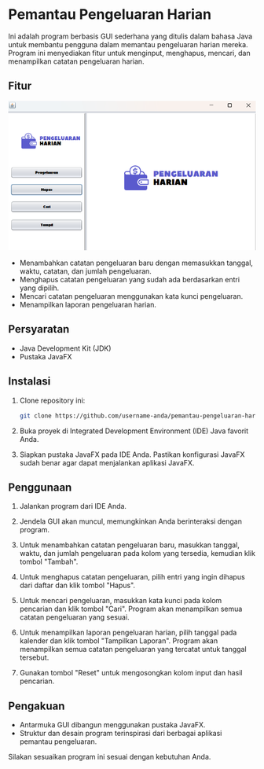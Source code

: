# Pemantau Pengeluaran Harian

Ini adalah program berbasis GUI sederhana yang ditulis dalam bahasa Java untuk membantu pengguna dalam memantau pengeluaran harian mereka. Program ini menyediakan fitur untuk menginput, menghapus, mencari, dan menampilkan catatan pengeluaran harian.

## Fitur
![Deskripsi Gambar](IMAGE/imageAwal.png)

- Menambahkan catatan pengeluaran baru dengan memasukkan tanggal, waktu, catatan, dan jumlah pengeluaran.
- Menghapus catatan pengeluaran yang sudah ada berdasarkan entri yang dipilih.
- Mencari catatan pengeluaran menggunakan kata kunci pengeluaran.
- Menampilkan laporan pengeluaran harian.

## Persyaratan

- Java Development Kit (JDK)
- Pustaka JavaFX

## Instalasi

1. Clone repository ini:

   ```bash
   git clone https://github.com/username-anda/pemantau-pengeluaran-harian.git
   ```

2. Buka proyek di Integrated Development Environment (IDE) Java favorit Anda.

3. Siapkan pustaka JavaFX pada IDE Anda. Pastikan konfigurasi JavaFX sudah benar agar dapat menjalankan aplikasi JavaFX.

## Penggunaan

1. Jalankan program dari IDE Anda.

2. Jendela GUI akan muncul, memungkinkan Anda berinteraksi dengan program.

3. Untuk menambahkan catatan pengeluaran baru, masukkan tanggal, waktu, dan jumlah pengeluaran pada kolom yang tersedia, kemudian klik tombol "Tambah".

4. Untuk menghapus catatan pengeluaran, pilih entri yang ingin dihapus dari daftar dan klik tombol "Hapus".

5. Untuk mencari pengeluaran, masukkan kata kunci pada kolom pencarian dan klik tombol "Cari". Program akan menampilkan semua catatan pengeluaran yang sesuai.

6. Untuk menampilkan laporan pengeluaran harian, pilih tanggal pada kalender dan klik tombol "Tampilkan Laporan". Program akan menampilkan semua catatan pengeluaran yang tercatat untuk tanggal tersebut.

7. Gunakan tombol "Reset" untuk mengosongkan kolom input dan hasil pencarian.



## Pengakuan

- Antarmuka GUI dibangun menggunakan pustaka JavaFX.
- Struktur dan desain program terinspirasi dari berbagai aplikasi pemantau pengeluaran.

Silakan sesuaikan program ini sesuai dengan kebutuhan Anda.
